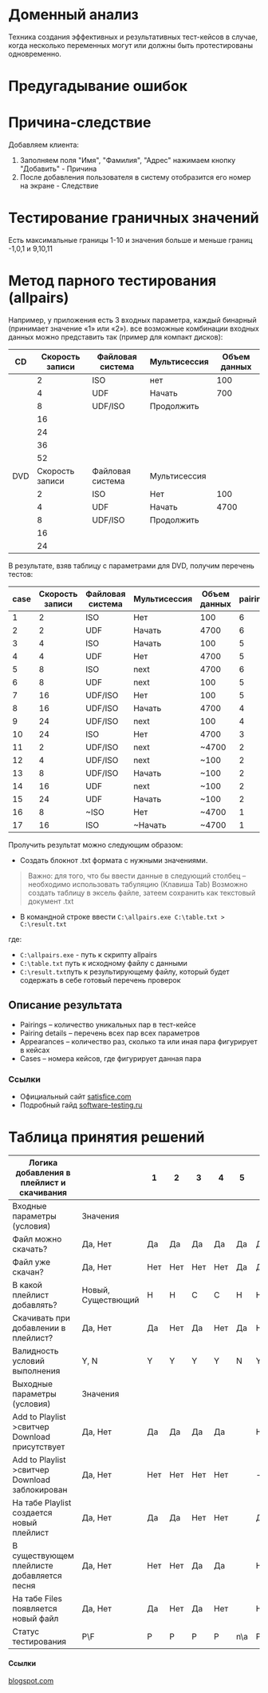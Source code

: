 # Доменный анализ

Техника создания эффективных и результативных тест-кейсов в случае, когда несколько переменных могут или должны быть протестированы одновременно.

# Предугадывание ошибок


# Причина-следствие

Добавляем клиента: 
1. Заполняем поля "Имя", "Фамилия", "Адрес" нажимаем кнопку "Добавить" - Причина 
2. После добавления пользователя в систему отобразится его номер на экране - Следствие

# Тестирование граничных значений

Есть максимальные границы 1-10 и значения больше и меньше границ -1,0,1 и 9,10,11

# Метод парного тестирования (allpairs)

Например, у приложения есть 3 входных параметра, каждый бинарный (принимает значение «1» или «2»). все возможные комбинации входных данных можно представить так (пример для компакт дисков):


| CD  | Скорость записи | Файловая система | Мультисессия | Объем данных |
| --- | --------------- | ---------------- | ------------ | ------------ |
|     | 2               | ISO              | нет          | 100          |
|     | 4               | UDF              | Начать       | 700          |
|     | 8               | UDF/ISO          | Продолжить   |              |
|     | 16              |                  |              |              |
|     | 24              |                  |              |              |
|     | 36              |                  |              |              |
|     | 52              |                  |              |              |
| DVD | Скорость записи | Файловая система | Мультисессия |              |
|     | 2               | ISO              | Нет          | 100          |
|     | 4               | UDF              | Начать       | 4700         |
|     | 8               | UDF/ISO          | Продолжить   |              |
|     | 16              |                  |              |              |
|     | 24              |                  |              |              |

В результате, взяв таблицу с параметрами для DVD, получим перечень тестов:

| case | Скорость записи | Файловая система | Мультисессия | Объем данных | pairings |
| ---- | --------------- | ---------------- | ------------ | ------------ | -------- |
| 1    | 2               | ISO              | Нет          | 100          | 6        |
| 2    | 2               | UDF              | Начать       | 4700         | 6        |
| 3    | 4               | ISO              | Начать       | 100          | 5        |
| 4    | 4               | UDF              | Нет          | 4700         | 5        |
| 5    | 8               | ISO              | next         | 4700         | 6        |
| 6    | 8               | UDF              | next         | 100          | 5        |
| 7    | 16              | UDF/ISO          | Нет          | 100          | 5        |
| 8    | 16              | UDF/ISO          | Начать       | 4700         | 4        |
| 9    | 24              | UDF/ISO          | next         | 100          | 4        |
| 10   | 24              | ISO              | Нет          | 4700         | 3        |
| 11   | 2               | UDF/ISO          | next         | ~4700        | 2        |
| 12   | 4               | UDF/ISO          | next         | ~100         | 2        |
| 13   | 8               | UDF/ISO          | Начать       | ~100         | 2        |
| 14   | 16              | UDF              | next         | ~100         | 2        |
| 15   | 24              | UDF              | Начать       | ~100         | 2        |
| 16   | 8               | ~ISO             | Нет          | ~4700        | 1        |
| 17   | 16              | ISO              | ~Начать      | ~4700        | 1        |

Пролучить результат можно следующим образом:

* Создать блокнот .txt формата с нужными значениями.
> Важно: для того, что бы ввести данные в следующий столбец – необходимо использовать табуляцию (Клавиша Tab)
Возможно создать таблицу в эксель файле, затеем сохранить как текстовый документ .txt
* В командной строке ввести `C:\allpairs.exe C:\table.txt > C:\result.txt`

где:
* `C:\allpairs.exe` - путь к скрипту allpairs
* `C:\table.txt` путь к исходному файлу с данными
* `C:\result.txt`путь к результирующему файлу, который будет содержать в себе готовый перечень проверок

## Описание результата

-   Pairings – количество уникальных пар в тест-кейсе
-   Pairing details – перечень всех пар всех параметров
-   Appearances – количество раз, сколько та или иная пара фигурирует в кейcах
-   Cases – номера кейcов, где фигурирует данная пара

### Ссылки

* Официальный сайт [satisfice.com](https://www.satisfice.com/blog/archives/downloads/tools)
* Подробный гайд [software-testing.ru](https://software-testing.ru/library/testing/test-analysis/1304-pairing)


# Таблица принятия решений

| Логика добавления в плейлист и скачивания      |                    | 1   | 2   | 3   | 4   | 5   | 6   | 7   | 8   | 9   | 10  | 11  | 12  | 13  | 14  | 15  | 16  |
| ---------------------------------------------- | ------------------ | --- | --- | --- | --- | --- | --- | --- | --- | --- | --- | --- | --- | --- | --- | --- | --- |
| Входные параметры (условия)                    | Значения           |     |     |     |     |     |     |     |     |     |     |     |     |     |     |     |     |
| Файл можно скачать?                            | Да, Нет            | Да  | Да  | Да  | Да  | Да  | Да  | Да  | Да  | Нет | Нет | Нет | Нет | Нет | Нет | Нет | Нет |
| Файл уже скачан?                               | Да, Нет            | Нет | Нет | Нет | Нет | Да  | Да  | Да  | Да  | Нет | Нет | Нет | Нет | Да  | Да  | Да  | Да  |
| В какой плейлист добавлять?                    | Новый, Существющий | Н   | Н   | С   | С   | Н   | Н   | С   | С   | Н   | Н   | С   | С   | Н   | Н   | С   | С   |
| Скачивать при добавлении в плейлист?           | Да, Нет            | Да  | Нет | Да  | Нет | Да  | Нет | Да  | Нет | Да  | Нет | Да  | Нет | Да  | Нет | Да  | Нет |
| Валидность условий выполнения                  | Y, N               | Y   | Y   | Y   | Y   | N   | Y   | N   | Y   | N   | N   | N   | N   | N   |     | N   |     |
| Выходные параметры (условия)                   | Значения           |     |     |     |     |     |     |     |     |     |     |     |     |     |     |     |     |
| Add to Playlist >свитчер Download присутствует | Да, Нет            | Да  | Да  | Да  | Да  |     | Нет |     | Да  |     |     |     |     | Да  |     | Да  |     |
| Add to Playlist >свитчер Download заблокирован | Да, Нет            | Нет | Нет | Нет | Нет |     | -   |     | Нет |     |     |     |     | Да  |     | Да  |     |
| На табе Playlist создается новый плейлист      | Да, Нет            | Да  | Да  | Нет | Нет |     | Да  |     | Нет |     |     |     |     | Да  |     | Нет |     |
| В существующем плейлисте добавляется песня     | Да, Нет            | Нет | Нет | Да  | Да  |     | Нет |     | Да  |     |     |     |     | Нет |     | Да  |     |
| На табе Files появляется новый файл            | Да, Нет            | Да  | Нет | Да  | Нет |     | Нет |     | Нет |     |     |     |     | Нет |     | Нет |     |
| Статус тестирования                            | P\F                | P   | P   | P   | P   | n\a | P   | n\a | P   | n\a | n\a | n\a | n\a | P   | n\a | P   | n\a |

#### Ссылки
[blogspot.com](http://w1zle.blogspot.com/2010/11/2-equivalence-class-testing-boundary.html)

